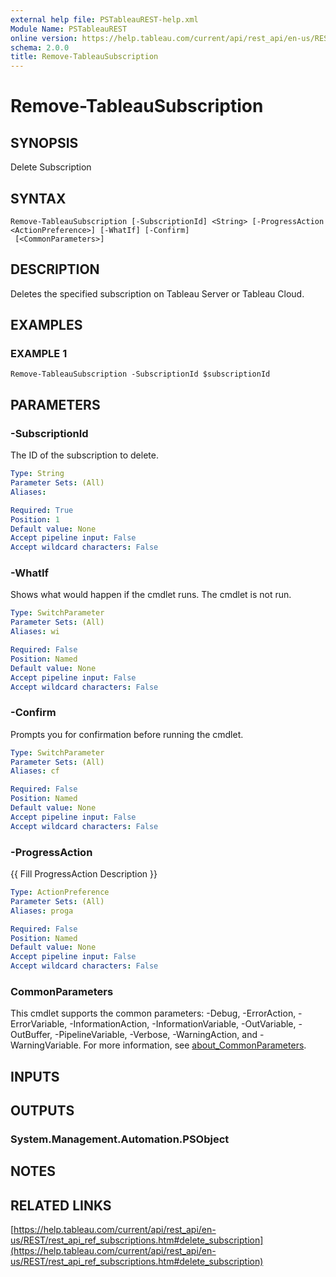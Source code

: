 ```yaml
---
external help file: PSTableauREST-help.xml
Module Name: PSTableauREST
online version: https://help.tableau.com/current/api/rest_api/en-us/REST/rest_api_ref_subscriptions.htm#delete_subscription
schema: 2.0.0
title: Remove-TableauSubscription
---
```


# Remove-TableauSubscription

## SYNOPSIS
Delete Subscription

## SYNTAX

```
Remove-TableauSubscription [-SubscriptionId] <String> [-ProgressAction <ActionPreference>] [-WhatIf] [-Confirm]
 [<CommonParameters>]
```

## DESCRIPTION
Deletes the specified subscription on Tableau Server or Tableau Cloud.

## EXAMPLES

### EXAMPLE 1
```
Remove-TableauSubscription -SubscriptionId $subscriptionId
```

## PARAMETERS

### -SubscriptionId
The ID of the subscription to delete.

```yaml
Type: String
Parameter Sets: (All)
Aliases:

Required: True
Position: 1
Default value: None
Accept pipeline input: False
Accept wildcard characters: False
```

### -WhatIf
Shows what would happen if the cmdlet runs.
The cmdlet is not run.

```yaml
Type: SwitchParameter
Parameter Sets: (All)
Aliases: wi

Required: False
Position: Named
Default value: None
Accept pipeline input: False
Accept wildcard characters: False
```

### -Confirm
Prompts you for confirmation before running the cmdlet.

```yaml
Type: SwitchParameter
Parameter Sets: (All)
Aliases: cf

Required: False
Position: Named
Default value: None
Accept pipeline input: False
Accept wildcard characters: False
```

### -ProgressAction
{{ Fill ProgressAction Description }}

```yaml
Type: ActionPreference
Parameter Sets: (All)
Aliases: proga

Required: False
Position: Named
Default value: None
Accept pipeline input: False
Accept wildcard characters: False
```

### CommonParameters
This cmdlet supports the common parameters: -Debug, -ErrorAction, -ErrorVariable, -InformationAction, -InformationVariable, -OutVariable, -OutBuffer, -PipelineVariable, -Verbose, -WarningAction, and -WarningVariable. For more information, see [about_CommonParameters](http://go.microsoft.com/fwlink/?LinkID=113216).

## INPUTS

## OUTPUTS

### System.Management.Automation.PSObject
## NOTES

## RELATED LINKS

[https://help.tableau.com/current/api/rest_api/en-us/REST/rest_api_ref_subscriptions.htm#delete_subscription](https://help.tableau.com/current/api/rest_api/en-us/REST/rest_api_ref_subscriptions.htm#delete_subscription)

